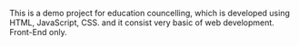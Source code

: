 This is a demo project for education councelling, which is developed using HTML, JavaScript, CSS. and it consist very basic of web development.
Front-End only.
